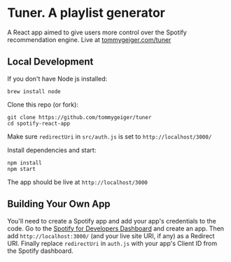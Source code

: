 # Tuner. A playlist generator

A React app aimed to give users more control over the Spotify recommendation engine. Live at [tommygeiger.com/tuner](https://tommygeiger.com/tuner)

## Local Development

If you don't have Node js installed:
```
brew install node
```

Clone this repo (or fork):
```
git clone https://github.com/tommygeiger/tuner
cd spotify-react-app
```

Make sure `redirectUri` in `src/auth.js` is set to `http://localhost/3000/`

Install dependencies and start:
```
npm install
npm start
```

The app should be live at `http://localhost/3000`

## Building Your Own App

You'll need to create a Spotify app and add your app's credentials to the code. Go to the [Spotify for Developers Dashboard](https://developer.spotify.com/dashboard/) and create an app. Then add `http://localhost:3000/` (and your live site URI, if any) as a Redirect URI. Finally replace `redirectUri` in `auth.js` with your app's Client ID from the Spotify dashboard.
